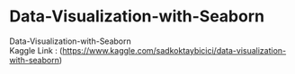 # Data-Visualization-with-Seaborn
Data-Visualization-with-Seaborn <br>
Kaggle Link : (https://www.kaggle.com/sadkoktaybicici/data-visualization-with-seaborn)

